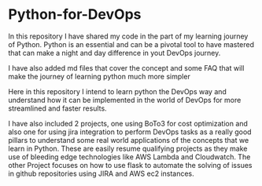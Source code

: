 # Python-for-DevOps

In this repository I have shared my code in the part of my learning journey of Python. Python is an essential and can be a pivotal tool to have mastered that can make a night and day difference in yout DevOps journey.

I have also added md files that cover the concept and some FAQ that will make the journey of learning python much more simpler

Here in this repository I intend to learn python the DevOps way and understand how it can be implemented in the world of DevOps for more streamlined and faster results.

I have also included 2 projects, one using BoTo3 for cost optimization and also one for using jira integration to perform DevOps tasks as a really good pillars to understand some real world applications of the concepts that we learn in Python. These are easily resume qualifying projects as they make use of bleeding edge technologies like AWS Lambda and Cloudwatch. The other Project focuses on how to use flask to automate the solving of issues in github repositories using JIRA and AWS ec2 instances.
